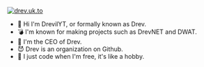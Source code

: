 <a href="https://drev.uk.to/error"><img src="https://readme-typing-svg.demolab.com?font=Fira+Code&pause=700&color=BB0000&width=435&lines=%F0%9F%91%8B+Heyo%2C+I'm+Drev+%F0%9F%91%8B;%F0%9F%91%A8%E2%80%8D%F0%9F%92%BB+I+%E2%9D%A4+Coding+%F0%9F%91%A8%E2%80%8D%F0%9F%92%BB;%F0%9F%98%8E+I'm+experienced+with+Batch+%F0%9F%98%8E" alt="drev.uk.to" /></a>

- 👋 Hi I'm DrevilYT, or formally known as Drev.
- 💣 I'm known for making projects such as DrevNET and DWAT.
- 🏢 I'm the CEO of Drev.
- 😈 Drev is an organization on Github.
- 🙂 I just code when I'm free, it's like a hobby.
